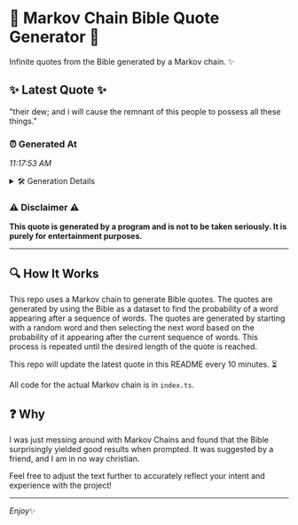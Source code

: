 # 📖 Markov Chain Bible Quote Generator 📖

Infinite quotes from the Bible generated by a Markov chain. ✨

## ✨ Latest Quote ✨
"their dew; and i will cause the remnant of this people to possess all these things."

### ⏰ Generated At
*11:17:53 AM*

<details>
    <summary>🛠️ Generation Details</summary>
    <p>
        <strong>🌱 Seed:</strong> their<br>
        <strong>🔄 Iterations:</strong> 15<br>
        <strong>📜 Context History:</strong><br>[ their ]: dew;<br>[ their, dew; ]: and<br>[ their, dew;, and ]: i<br>[ their, dew;, and, i ]: will<br>[ their, dew;, and, i, will ]: cause<br>[ their, dew;, and, i, will, cause ]: the<br>[ dew;, and, i, will, cause, the ]: remnant<br>[ and, i, will, cause, the, remnant ]: of<br>[ i, will, cause, the, remnant, of ]: this<br>[ will, cause, the, remnant, of, this ]: people<br>[ cause, the, remnant, of, this, people ]: to<br>[ the, remnant, of, this, people, to ]: possess<br>[ remnant, of, this, people, to, possess ]: all<br>[ of, this, people, to, possess, all ]: these<br>[ this, people, to, possess, all, these ]: things.<br>
    </p>
</details>

### ⚠️ Disclaimer ⚠️
**This quote is generated by a program and is not to be taken seriously. It is purely for entertainment purposes.**

---

## 🔍 How It Works

This repo uses a Markov chain to generate Bible quotes. The quotes are generated by using the Bible as a dataset to find the probability of a word appearing after a sequence of words. The quotes are generated by starting with a random word and then selecting the next word based on the probability of it appearing after the current sequence of words. This process is repeated until the desired length of the quote is reached.

This repo will update the latest quote in this README every 10 minutes. ⏳

All code for the actual Markov chain is in `index.ts`.

## ❓ Why

I was just messing around with Markov Chains and found that the Bible surprisingly yielded good results when prompted. 
It was suggested by a friend, and I am in no way christian.

Feel free to adjust the text further to accurately reflect your intent and experience with the project!

---

*Enjoy*✨
